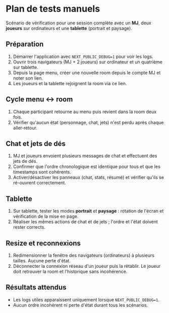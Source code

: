 # Plan de tests manuels

Scénario de vérification pour une session complète avec un **MJ**, deux **joueurs** sur ordinateurs et une **tablette** (portrait et paysage).

## Préparation
1. Démarrer l'application avec `NEXT_PUBLIC_DEBUG=1` pour voir les logs.
2. Ouvrir trois navigateurs (MJ + 2 joueurs) sur ordinateur et un quatrième sur tablette.
3. Depuis la page menu, créer une nouvelle room depuis le compte MJ et noter son lien.
4. Les joueurs et la tablette rejoignent la room via ce lien.

## Cycle menu ↔ room
1. Chaque participant retourne au menu puis revient dans la room deux fois.
2. Vérifier qu'aucun état (personnage, chat, jets) n'est perdu après chaque aller‑retour.

## Chat et jets de dés
1. MJ et joueurs envoient plusieurs messages de chat et effectuent des jets de dés.
2. Confirmer que l'ordre chronologique est identique pour tous et que les timestamps sont cohérents.
3. Activer/désactiver les panneaux (chat, stats, résumé) et vérifier qu'ils se ré-ouvrent correctement.

## Tablette
1. Sur tablette, tester les modes **portrait** et **paysage** : rotation de l'écran et vérification de la mise en page.
2. Réaliser les mêmes actions de chat et de jets ; l'ordre et l'état doivent rester corrects.

## Resize et reconnexions
1. Redimensionner la fenêtre des navigateurs (ordinateurs) à plusieurs tailles. Aucune perte d'état.
2. Déconnecter la connexion réseau d'un joueur puis la rétablir. Le joueur doit retrouver la room et l'historique sans incohérence.

## Résultats attendus
- Les logs utiles apparaissent uniquement lorsque `NEXT_PUBLIC_DEBUG=1`.
- Aucun ordre incohérent ni perte d'état durant tous les scénarios.
